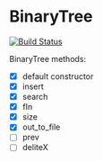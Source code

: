# BinaryTree

[![Build Status](https://travis-ci.org/kate-lozovaya/BinaryTree.svg?branch=master)](https://travis-ci.org/kate-lozovaya/BinaryTree)

BinaryTree methods:
- [x] default constructor
- [x] insert
- [x] search
- [x] fIn
- [x] size
- [x] out_to_file
- [ ] prev
- [ ] deliteX
